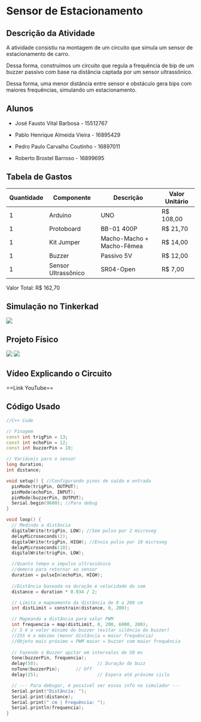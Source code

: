 # Sensor de Estacionamento

## Descrição da Atividade

A atividade consistiu na montagem de um circuito que simula um sensor de estacionamento de carro.

Dessa forma, construímos um circuito que regula a frequência de bip de um buzzer passivo com base na distância captada por um sensor ultrassônico.

Dessa forma, uma menor distância entre sensor e obstáculo gera bips com maiores frequências, simulando um estacionamento.


## Alunos

* José Fausto Vital Barbosa - 15512767

* Pablo Henrique Almeida Vieira - 16895429

* Pedro Paulo Carvalho Coutinho - 16897011

* Roberto Brostel Barroso - 16899695


## Tabela de Gastos

| Quantidade | Componente | Descrição | Valor Unitário |
|----------|----------|----------|----------|
| 1 | Arduino | UNO | R$ 108,00 |
| 1 | Protoboard | BB-01 400P | R$ 21,70 |
| 1 | Kit Jumper | Macho-Macho + Macho-Fêmea | R$ 14,00 |
| 1 | Buzzer | Passivo 5V | R$ 12,00 |
| 1 | Sensor Ultrassônico | SR04-Open | R$ 7,00 |


Valor Total: R$ 162,70


## Simulação no Tinkerkad

![](Imagens/Tinkercad2.png)


## Projeto Físico

![](Imagens/Fisico21.jpg)
![](Imagens/Fisico22.jpg)


## Vídeo Explicando o Circuito
==Link YouTube==


## Código Usado

```C++
//C++ Code

// Pinagem
const int trigPin = 13;
const int echoPin = 12;
const int buzzerPin = 10;

// Variáveis para o sensor
long duration;
int distance;

void setup() { //Configurando pinos de saída e entrada
  pinMode(trigPin, OUTPUT);
  pinMode(echoPin, INPUT);
  pinMode(buzzerPin, OUTPUT);
  Serial.begin(9600); //Para debug
}

void loop() {
  // Medindo a distância
  digitalWrite(trigPin, LOW); //Sem pulso por 2 microseg
  delayMicroseconds(2);
  digitalWrite(trigPin, HIGH); //Envia pulso por 10 microseg
  delayMicroseconds(10);
  digitalWrite(trigPin, LOW);

  //Quanto tempo o impulso ultrassônico 
  //demora para retornar ao sensor
  duration = pulseIn(echoPin, HIGH);
  
  //Distância baseada na duração e velocidade do som
  distance = duration * 0.034 / 2;

  // Limita o mapeamento da distância de 0 a 200 cm
  int distLimit = constrain(distance, 0, 200);

  // Mapeando a distância para valor PWM
  int frequencia = map(distLimit, 0, 200, 6000, 200);
  // 5 é o valor mínimo do buzzer (evitar silêncio do buzzer)
  //255 é o máximo (menor distância = maior frequência)
  //Objeto mais próximo = PWM maior = buzzer com maior frequência
  
  // Fazendo o Buzzer apitar em intervalos de 50 ms
  tone(buzzerPin, frequencia); 
  delay(50);                      // Duração do buzz
  noTone(buzzerPin);      // Off
  delay(25);                      // Espera até próximo ciclo

  // --- Para debugar, é possível ver essas info no simulador ---
  Serial.print("Distância: ");
  Serial.print(distance);
  Serial.print(" cm | Frequência: ");
  Serial.println(frequencia);
}
```
